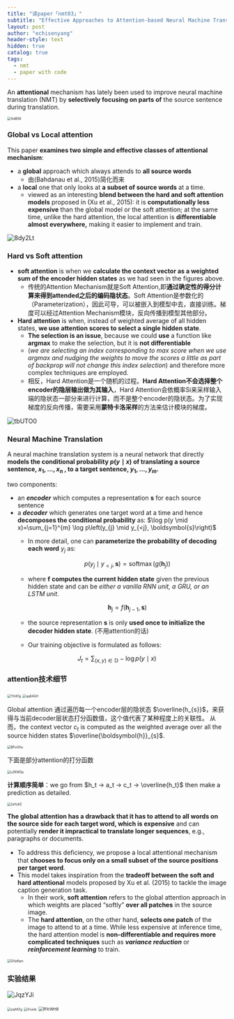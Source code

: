 ```yaml
---
title: "读paper「nmt03」"
subtitle: "Effective Approaches to Attention-based Neural Machine Translation, manning 2015"
layout: post
author: "echisenyang"
header-style: text
hidden: true
catalog: true
tags:
  - nmt
  - paper with code
---
```




An **attentional** mechanism has lately been used to improve neural machine translation (NMT) by **selectively focusing on parts of** the source sentence during translation.

<img src="https://gitee.com/echisenyang/GiteeForUpicUse/raw/master/uPic/4idBS6.png" alt="4idBS6" style="zoom:50%;" />



### Global vs Local attention

This paper **examines two simple and effective classes of attentional mechanism**: 

- a **global** approach which always attends to **all source words**
  - 由(Bahdanau et al., 2015)简化而来
- a **local** one that only looks at **a subset of source words** at a time.
  - viewed as an interesting **blend between the hard and soft attention models** proposed in (Xu et al., 2015): it is **computationally less expensive** than the global model or the soft attention; at the same time, unlike the hard attention, the local attention is **differentiable almost everywhere,** making it easier to implement and train.

![8dy2Lt](https://gitee.com/echisenyang/GiteeForUpicUse/raw/master/uPic/8dy2Lt.png)





### Hard vs Soft attention

- **soft attention** is when we **calculate the context vector as a weighted sum of the encoder hidden states** as we had seen in the figures above.
  - 传统的Attention Mechanism就是Soft Attention,即**通过确定性的得分计算来得到attended之后的编码隐状态**。Soft Attention是参数化的（Parameterization），因此可导，可以被嵌入到模型中去，直接训练。梯度可以经过Attention Mechanism模块，反向传播到模型其他部分。
- **Hard attention** is when, instead of weighted average of all hidden states, **we use attention scores to select a single hidden state**. 
  - **The selection is an issue**, because we could **use** a function like **argmax** to make the selection, but it is **not differentiable**
  -  (*we are selecting an index corresponding to max score when we use argmax and nudging the weights to move the scores a little as part of backprop will not change this index selection*) and therefore more complex techniques are employed. 
  - 相反，Hard Attention是一个随机的过程。**Hard Attention不会选择整个encoder的隐层输出做为其输入**，Hard Attention会依概率Si来采样输入端的隐状态一部分来进行计算，而不是整个encoder的隐状态。为了实现梯度的反向传播，需要采用**蒙特卡洛采样**的方法来估计模块的梯度。

![tbUTO0](https://gitee.com/echisenyang/GiteeForUpicUse/raw/master/uPic/tbUTO0.png)



### Neural Machine Translation

A neural machine translation system is a neural network that directly **models the conditional probability $p(y \mid x)$ of translating a source sentence, $x_1 , . . . , x_n$ , to a target sentence, $y_1 , . . . , y_m$.**

two components:

- an ***encoder*** which computes a representation **s** for each source sentence
- a ***decoder*** which generates one target word at a time and hence **decomposes the conditional probability** as: $\log p(y  \mid  x)=\sum_{j=1}^{m} \log p\left(y_{j}  \mid  y_{<j}, \boldsymbol{s}\right)$ 
  - In more detail, one can **parameterize the probability of decoding each word** $y_j$ as:

    $$
p\left(y_{j}  \mid  y_{<j}, \boldsymbol{s}\right)=\operatorname{softmax}\left(g\left(\boldsymbol{h}_{j}\right)\right)
    $$
    
  - where **f** **computes the current hidden state** given the previous hidden state and can be *either a vanilla RNN unit, a GRU, or an LSTM unit*.

    $$
\boldsymbol{h}_{j}=f\left(\boldsymbol{h}_{j-1}, \boldsymbol{s}\right)
    $$
    
  - the source representation **s** is only **used once to initialize the decoder hidden state**. (不用attention的话)
  
  - Our training objective is formulated as follows:

$$
J_{t}=\sum_{(x, y) \in \mathbb{D}}-\log p(y  \mid  x)
$$



### attention技术细节

<img src="https://gitee.com/echisenyang/GiteeForUpicUse/raw/master/uPic/Y0r61g.png" alt="Y0r61g" style="zoom: 50%;" />

<img src="https://gitee.com/echisenyang/GiteeForUpicUse/raw/master/uPic/qq6AGH.png" alt="qq6AGH" style="zoom:50%;" />

Global attention 通过遍历每一个encoder层的隐状态 $\overline{h_{s}}$，来获得与当前decoder层状态打分函数值，这个值代表了某种程度上的关联性。 从而，the context vector $c_t$ is computed as the weighted average over all the source hidden states  $\overline{\boldsymbol{h}}_{s}$.  

<img src="https://gitee.com/echisenyang/GiteeForUpicUse/raw/master/uPic/BPoOHa.png" alt="BPoOHa" style="zoom:50%;" />

下面是部分attention的打分函数

<img src="https://gitee.com/echisenyang/GiteeForUpicUse/raw/master/uPic/uZKWDp.png" alt="uZKWDp" style="zoom:50%;" />

**计算顺序简单**：we go from $h_t → a_t → c_t → \overline{h_t}$ then make a prediction as detailed.

<img src="https://gitee.com/echisenyang/GiteeForUpicUse/raw/master/uPic/2eYoKZ.png" alt="2eYoKZ" style="zoom:50%;" />

**The global attention has a drawback that it has to attend to all words on the source side for each target word, which is expensive** and can potentially **render it impractical to translate longer sequences**, e.g., paragraphs or documents. 

- To address this deﬁciency, we propose a local attentional mechanism that **chooses to focus only on a small subset of the source positions per target word**.
- This model takes inspiration from the **tradeoff between the soft and hard attentional** models proposed by Xu et al. (2015) to tackle the image caption generation task.
  - In their work, **soft attention** refers to the global attention approach in which weights are placed “softly” **over all patches** in the source image. 
  - The **hard attention**, on the other hand, **selects one patch** of the image to attend to at a time. While less expensive at inference time, the hard attention model is **non-differentiable and requires more complicated techniques** such as ***variance reduction*** or ***reinforcement learning*** to train.

<img src="https://gitee.com/echisenyang/GiteeForUpicUse/raw/master/uPic/GVp6qm.png" alt="GVp6qm" style="zoom:50%;" />



### 实验结果

![JqzYJi](https://gitee.com/echisenyang/GiteeForUpicUse/raw/master/uPic/JqzYJi.png)

<img src="https://gitee.com/echisenyang/GiteeForUpicUse/raw/master/uPic/zqAKZg.png" alt="zqAKZg" style="zoom:50%;" />

<img src="https://gitee.com/echisenyang/GiteeForUpicUse/raw/master/uPic/iFsedc.png" alt="iFsedc" style="zoom:50%;" />

<img src="https://gitee.com/echisenyang/GiteeForUpicUse/raw/master/uPic/R1cWn8.png" alt="R1cWn8" style="zoom: 67%;" />

